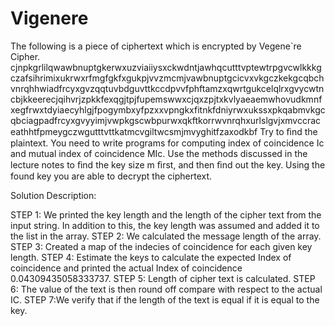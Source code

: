 # Vigenere

The following is a piece of ciphertext which is encrypted by Vegene`re Cipher.
cjnpkgrlilqwawbnuptgkerwxuzviaiiysxckwdntjawhqcutttvptewtrpgvcwlkkkgczafsihrimixukrwxrfmgfgkfxgukpjvvzmcmjvawbnuptgcicvxvkgczkekgcqbchvnrqhhwiadfrcyxgvzqqtuvbdguvttkccdpvvfphftamzxqwrtgukcelqlrxgvycwtncbjkkeerecjqihvrjzpkkfexqgjtpjfupemswwxcjqxzpjtxkvlyaeaemwhovudkmnfxegfrwxtdyiaecyhlgjfpogymbxyfpzxxvpngkxfitnkfdniyrwxukssxpkqabmvkgcqbciagpadfrcyxgvyyimjvwpkgscwbpurwxqkftkorrwvnrqhxurlslgvjxmvccraceathhtfpmeygczwgutttvttkatmcvgiltwcsmjmvyghitfzaxodkbf
Try to ﬁnd the plaintext. You need to write programs for computing index of coincidence Ic and mutual index of coincidence MIc. Use the methods discussed in the lecture notes to ﬁnd the key size m ﬁrst, and then ﬁnd out the key. Using the found key you are able to decrypt the ciphertext.

Solution Description:

STEP 1: We printed the key length and the length of the cipher text from the input string. In addition to this, the key length was assumed and added it to the list in the array. 
STEP 2: We calculated the message length of the array.
STEP 3: Created a map of the indecies of coincidence for each given key length.
STEP 4:  Estimate the keys to calculate the  expected Index of coincidence and printed the actual Index of coincidence  0.04309435058333737.
STEP 5: Length of cipher text is calculated.
STEP 6: The value of the text is then round off compare with respect to the actual IC.
STEP 7:We verify that if the length of the text is equal if it is equal to the key.

